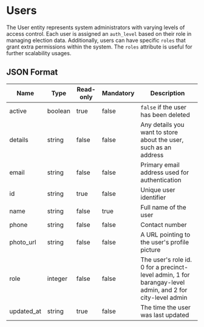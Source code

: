 # Users
The User entity represents system administrators with varying levels of access control. Each user is assigned an `auth_level` based on their role in managing election data. Additionally, users can have specific `roles` that grant extra permissions within the system. The `roles` attribute is useful for further scalability usages.

## JSON Format

|Name   |Type   |Read-only  |Mandatory  |Description    |
|---    |---    |---        |---        |---            |
|active |boolean|true       |false      |`false` if the user has been deleted|
|details|string |false      |false      |Any details you want to store about the user, such as an address|
|email  |string |false      |false      |Primary email address used for authentication|
|id     |string |true       |false      |Unique user identifier|
|name   |string |false      |true       |Full name of the user|
|phone  |string |false      |false      |Contact number|
|photo_url|string|false     |false      |A URL pointing to the user's profile picture|
|role   |integer |false     |false      |The user's role id. 0 for a precinct-level admin, 1 for barangay-level admin, and 2 for city-level admin|
|updated_at|string|true     |false      |The time the user was last updated|